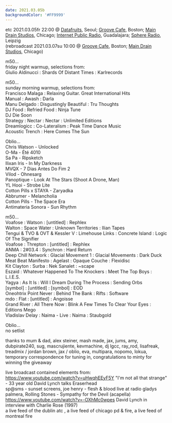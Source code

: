 ```yaml
---
date: 2021.03.05b
backgroundColor: '#FF9999'
---
```


etc 2021.03.05fr 22:00 @ [Datafruits](http://www.datafruits.fm/), Seoul; [Groove Cafe](http://grove.cafe/), Boston; [Main Drain Studios](http://www.youtube.com/maindrainstudios/), Chicago; [Internet Public Radio](https://www.youtube.com/maindrainstudios), Guadalajara; [Sphere Radio](http://www.sphere-radio.net/), Leipzig  
(rebroadcast 2021.03.07su 10:00 @ [Groove Cafe](http://groove.cafe/), Boston; [Main Drain Studios](https://www.youtube.com/maindrainstudios), Chicago)  

m50...  
friday night warmup, selections from:  
Giulio Aldinucci : Shards Of Distant Times : Karlrecords  

m50...  
sunday morning warmup, selections from:  
Francisco Malaga : Relaxing Guitar. Great International Hits  
Manual : Awash : Darla  
Manu Delgado : Disgustingly Beautiful : Tru Thoughts  
DJ Food : Refried Food : Ninja Tune  
DJ Die Soon  
Strategy : Nectar : Nectar : Unlimited Editions  
Dreamlogicc : Co-Lateralism : Peak Time Dance Music  
Acoustic Trench : Here Comes The Sun  

Oblio...  
Chris Watson - Unlocked  
O-Ma - Été 4010  
Sa Pa - Ripsketch  
Ilixan Iris - In My Darkness  
MVQX - 7 Dias Antes Do Fim 2  
Vilod - Ohnesarg  
Panoptique - Look At The Stars (Shoot A Drone, Man)  
YL Hooi - Strobe Lite  
Cotton Pills x STAYA - Zaryadka  
Abbrumer - Melancholia  
Cotton Pills - The Space Era  
Antimateria Sonora - Sun Rhythm  

m50...  
Voafose : Watson : \[untitled\] : Rephlex  
Walton : Space Water : Unknown Territories : Ilian Tapes  
Tengui & TVO & OVT & Kessler V : Limehouse Links : Concrete Island : Logic Of The Signifier  
Voafose : Threpton : \[untitled\] : Rephlex  
ANMA : 2#03.4 : Synchron : Hard Return  
Deep Chill Network : Glacial Movement 1 : Glacial Movements : Dark Duck  
Meat Beat Manifesto : Agelast : Opaque Couche : Flexidisc  
Kit Clayton : Surba : Nek Sanalet : ~scape  
Eszaid : Whatever Happened To The Knockers : Meet The Top Boys : L.I.E.S.  
Yagya : As It Is : Will I Dream During The Process : Sending Orbs  
\[symbol\] : \[untitled\] : \[symbol\] : EOD  
Oneohtrix Point Never : Behind The Bank : Rifts : Software  
mdo : Flat : \[untitled\] : Angoisse  
Grand River : All There Now : Blink A Few Times To Clear Your Eyes : Editions Mego  
Vladislav Delay : Naima - Live : Naima : Staubgold  

Oblio...  
no setlist  

thanks to mum & dad, alex steiner, mash made, jax, jums, amy, dubpirate240, sug, mascrujiente, kevmachine, dj lgcc, ray\_rod, lisafreak, treadmix / jordan brown, jax / oblio, eva, multipara, nopomo, lokua, temporary correspondence for tuning in, congratulations to minty for winning the giveaway  

live broadcast contained elements from:  
https://www.youtube.com/watch?v=uHwqhEEyF5Y "I'm not all that strange" - 33 year old David Lynch talks Eraserhead  
sp@sms - sunset screens, joe henry - flesh & blood live at radio gladys palmera, Rolling Stones - Sympathy for the Devil (acapella)  
https://www.youtube.com/watch?v=-OXhMc0wpes David Lynch in interview with Charlie Rose (1997)  
a live feed of the dublin atc , a live feed of chicago pd & fire, a live feed of montreal fire